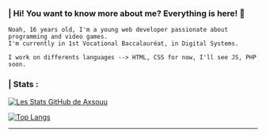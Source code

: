 ### | Hi! You want to know more about me? Everything is here! 🚀

```
Noah, 16 years old, I'm a young web developer passionate about programming and video games. 
I'm currently in 1st Vocational Baccalauréat, in Digital Systems.

I work on differents languages --> HTML, CSS for now, I'll see JS, PHP soon.
```

### | Stats :
[![Les Stats GitHub de Axsouu](https://github-readme-stats.vercel.app/api?username=Axsouu&theme=radical&layout=default&card_width=495)](https://github.com/Axsouu/github-readme-stats)

[![Top Langs](https://github-readme-stats.vercel.app/api/top-langs/api?username=Axsouu&theme=radical&layout=default&card_width=495)](https://github.com/Axsouu/Axsouu)

------------------------------------------------------------------------------------------------------------------------------------------------------
